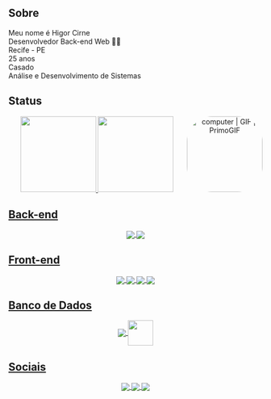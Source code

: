 <h2> Sobre </h2>
<div align="left">
  
  Meu nome é Higor Cirne <br/>
  Desenvolvedor Back-end Web 👨‍💻<br/>
  Recife - PE <br/>
  25 anos <br/>
  Casado <br/>
  Análise e Desenvolvimento de Sistemas
  
<div>
  
<div>
   
</div>
  
<h2> Status </h2>
<div align="center">
  <a href="https://github.com/CirNNe">
  <img height="150em" src="https://github-readme-stats.vercel.app/api?username=CirNNe&show_icons=true&theme=dark&include_all_commits=true&count_private=true"/>
  <img height="150em" src="https://github-readme-stats.vercel.app/api/top-langs/?username=CirNNe&layout=compact&langs_count=7&theme=dark"/>
  <img align="right" height="150" style="border-radius:50px;" src="https://media3.giphy.com/media/82MkOzEyyXeSLkgWyv/giphy.gif" alt="computer | GIF | PrimoGIF" jsaction="load:XAeZkd;" jsname="HiaYvf" class="n3VNCb"   data-noaft="1">
</div>
  

<h2> Back-end </h2>
<div align="center">
  <img align="center" src="https://img.icons8.com/color/48/000000/python--v1.png"/>
  <img align="center" src="https://img.icons8.com/color/55/java-coffee-cup-logo.png"/>
</div>
  
<h2> Front-end </h2>
<div align="center">
  <img align="center" src="https://img.icons8.com/color/45/javascript.png">
  <img align="center" src="https://img.icons8.com/color/45/html-5.png"/>
  <img align="center" src="https://img.icons8.com/fluency/45/css3.png"/>
  <img align="center" src="https://img.icons8.com/color/45/bootstrap.png"/>
</div>
  
<h2> Banco de Dados </h2>
<div align="center">
  <img align="center" src="https://img.icons8.com/color/50/mysql-logo.png"/>
  <img align="center" height="50" width="50" src="https://cdn.icon-icons.com/icons2/2107/PNG/512/file_type_sqlite_icon_130153.png"/>
</div>
  
<h2> Sociais </h2>
<div align="center">
  <a href="https://www.linkedin.com/in/higorcirne/" target="_blank"><img align="center" src="https://img.icons8.com/fluency/45/linkedin.png"/>
  <a href="https://www.instagram.com/higordev_/" target="_blank"><img align="center" src="https://img.icons8.com/fluency/45/instagram-new.png"/>
  <a href="https://www.youtube.com/channel/UCFM5zJjOapkANJOtKHCwHTw" target="_blank"><img align="center" src="https://img.icons8.com/color/45/youtube-play.png"/>
</div>
